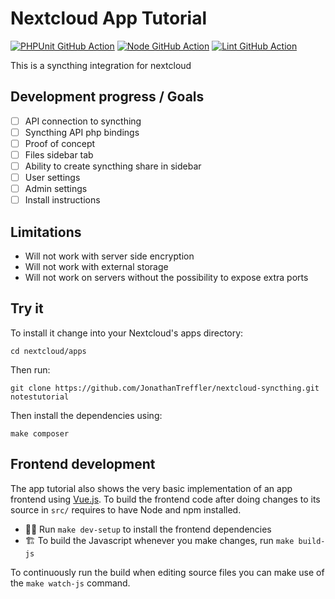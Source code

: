 # Nextcloud App Tutorial

[![PHPUnit GitHub Action](https://github.com/nextcloud/app-tutorial/workflows/PHPUnit/badge.svg)](https://github.com/nextcloud/app-tutorial/actions?query=workflow%3APHPUnit)
[![Node GitHub Action](https://github.com/nextcloud/app-tutorial/workflows/Node/badge.svg)](https://github.com/nextcloud/app-tutorial/actions?query=workflow%3ANode)
[![Lint GitHub Action](https://github.com/nextcloud/app-tutorial/workflows/Lint/badge.svg)](https://github.com/nextcloud/app-tutorial/actions?query=workflow%3ALint)

This is a syncthing integration for nextcloud

## Development progress / Goals

- [ ] API connection to syncthing
- [ ] Syncthing API php bindings
- [ ] Proof of concept
- [ ] Files sidebar tab
- [ ] Ability to create syncthing share in sidebar
- [ ] User settings
- [ ] Admin settings
- [ ] Install instructions

## Limitations

- Will not work with server side encryption
- Will not work with external storage
- Will not work on servers without the possibility to expose extra ports

## Try it 
To install it change into your Nextcloud's apps directory:

    cd nextcloud/apps

Then run:

    git clone https://github.com/JonathanTreffler/nextcloud-syncthing.git notestutorial

Then install the dependencies using:

    make composer

## Frontend development

The app tutorial also shows the very basic implementation of an app frontend using [Vue.js](https://vuejs.org/). To build the frontend code after doing changes to its source in `src/` requires to have Node and npm installed.

- 👩‍💻 Run `make dev-setup` to install the frontend dependencies
- 🏗 To build the Javascript whenever you make changes, run `make build-js`

To continuously run the build when editing source files you can make use of the `make watch-js` command.
